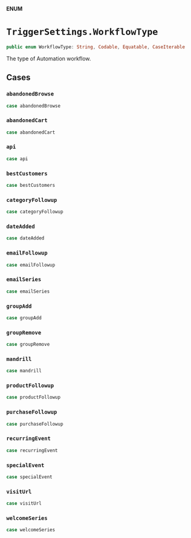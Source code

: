 **ENUM**

# `TriggerSettings.WorkflowType`

```swift
public enum WorkflowType: String, Codable, Equatable, CaseIterable
```

The type of Automation workflow.

## Cases
### `abandonedBrowse`

```swift
case abandonedBrowse
```

### `abandonedCart`

```swift
case abandonedCart
```

### `api`

```swift
case api
```

### `bestCustomers`

```swift
case bestCustomers
```

### `categoryFollowup`

```swift
case categoryFollowup
```

### `dateAdded`

```swift
case dateAdded
```

### `emailFollowup`

```swift
case emailFollowup
```

### `emailSeries`

```swift
case emailSeries
```

### `groupAdd`

```swift
case groupAdd
```

### `groupRemove`

```swift
case groupRemove
```

### `mandrill`

```swift
case mandrill
```

### `productFollowup`

```swift
case productFollowup
```

### `purchaseFollowup`

```swift
case purchaseFollowup
```

### `recurringEvent`

```swift
case recurringEvent
```

### `specialEvent`

```swift
case specialEvent
```

### `visitUrl`

```swift
case visitUrl
```

### `welcomeSeries`

```swift
case welcomeSeries
```

